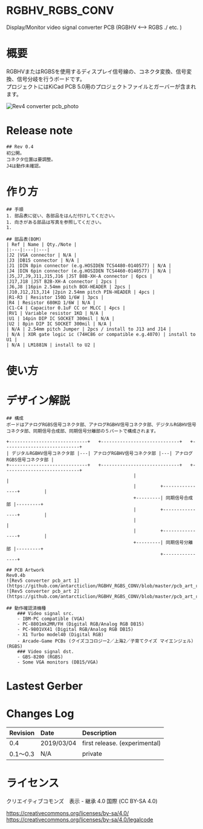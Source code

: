 # RGBHV_RGBS_CONV
Display/Monitor video signal converter PCB (RGBHV &lt;--> RGBS ./ etc. )

# 概要
RGBHVまたはRGBSを使用するディスプレイ信号線の、コネクタ変換、信号変換、信号分岐を行うボードです。  
プロジェクトにはKiCad PCB 5.0用のプロジェクトファイルとガーバーが含まれます。  

![Rev4 converter pcb_photo](https://github.com/antarcticlion/RGBHV_RGBS_CONV/blob/master/rev4_pcb_photo.jpg)  

# Release note
    ## Rev 0.4
    初公開。  
    コネクタ位置は要調整。  
    J4は動作未確認。  

# 作り方
    ## 手順
    1. 部品表に従い、各部品をはんだ付けしてください。  
    1. 向きがある部品は写真を参照してください。  
    1. 

    ## 部品表(BOM)
    | Ref | Name | Qty./Note |
    |:---|:---|:---|
    |J2 |VGA connector | N/A |
    |J3 |DB15 connector | N/A |
    |J1 |DIN 8pin connector (e.g.HOSIDEN TCS4480-0140577) | N/A |
    |J4 |DIN 6pin connector (e.g.HOSIDEN TCS4460-0140577) | N/A |
    |J5,J7,J9,J11,J15,J16 |JST B8B-XH-A connector | 6pcs |
    |J17,J18 |JST B2B-XH-A connector | 2pcs |
    |J6,J8 |16pin 2.54mm pitch BOX-HEADER | 2pcs |
    |J10,J12,J13,J14 |2pin 2.54mm pitch PIN-HEADER | 4pcs |
    |R1-R3 | Resistor 150Ω 1/6W | 3pcs |
    |R4 | Resistor 680KΩ 1/6W | N/A |
    |C1-C4 | Capacitor 0.1uF CC or MLCC | 4pcs |
    |RV1 | Variable resistor 1KΩ | N/A |
    |U1 | 14pin DIP IC SOCKET 300mil | N/A |
    |U2 | 8pin DIP IC SOCKET 300mil | N/A |
    | N/A | 2.54mm pitch Jumper | 2pcs / install to J13 and J14 |
    | N/A | XOR gate logic ic (74HC86 or compatible e.g.4070) | install to U1 |
    | N/A | LM1881N | install to U2 |

# 使い方

# デザイン解説  
    ## 構成
    ボードはアナログRGBS信号コネクタ部、アナログRGBHV信号コネクタ部、デジタルRGBHV信号コネクタ部、同期信号合成部、同期信号分離部の５パートで構成されます。

    +-----------------------------+   +-----------------------------+   +----------------------------+
    | デジタルRGBHV信号コネクタ部 |---| アナログRGBHV信号コネクタ部 |---| アナログRGBS信号コネクタ部 |
    +-----------------------------+   +-----------------------------+   +----------------------------+
                                                   |                                    |
                                                   |         +----------------+         |
                                                   +---------| 同期信号合成部 |---------+
                                                   |         +----------------+         |
                                                   |                                    |
                                                   |         +----------------+         |
                                                   +---------| 同期信号分離部 |---------+
                                                             +----------------+

    ## PCB Artwork
    Rev0.4b  
    ![Rev5 converter pcb_art 1](https://github.com/antarcticlion/RGBHV_RGBS_CONV/blob/master/pcb_art_rev5omote.jpg)  
    ![Rev5 converter pcb_art 2](https://github.com/antarcticlion/RGBHV_RGBS_CONV/blob/master/pcb_art_rev5ura.jpg)  

    ## 動作確認済機種
        ### Video signal src.
        - IBM-PC compatible (VGA)  
        - PC-8801mk2MR/FH (Digital RGB/Analog RGB DB15)  
        - PC-9801VX41 (Digital RGB/Analog RGB DB15)  
        - X1 Turbo model40 (Digital RGB)  
        - Arcade-Game PCBs (クイズココロジー2／上海2／子育てクイズ マイエンジェル）(RGBS)  
        ### Video signal dst.
        - GBS-8200 (RGBS)
        - Some VGA monitors (DB15/VGA)

# Lastest Gerber

# Changes Log  
| Revision | Date | Description |
|:---|:---|:---|
|0.4 |2019/03/04 | first release. (experimental) |
|0.1～0.3 | N/A | private |

# ライセンス
クリエイティブコモンズ　表示 - 継承 4.0 国際 (CC BY-SA 4.0)

https://creativecommons.org/licenses/by-sa/4.0/  
https://creativecommons.org/licenses/by-sa/4.0/legalcode
